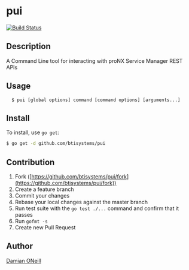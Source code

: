 pui
====

[![Build Status](https://travis-ci.org/btisystems/pui.svg?branch=master)](https://travis-ci.org/btisystems/pui)

## Description
A Command Line tool for interacting with proNX Service Manager REST APIs

## Usage

      $ pui [global options] command [command options] [arguments...]

## Install

To install, use `go get`:

```bash
$ go get -d github.com/btisystems/pui
```

## Contribution

1. Fork ([https://github.com/btisystems/pui/fork](https://github.com/btisystems/pui/fork))
1. Create a feature branch
1. Commit your changes
1. Rebase your local changes against the master branch
1. Run test suite with the `go test ./...` command and confirm that it passes
1. Run `gofmt -s`
1. Create new Pull Request

## Author

[Damian ONeill](https://github.com/btisystems)
